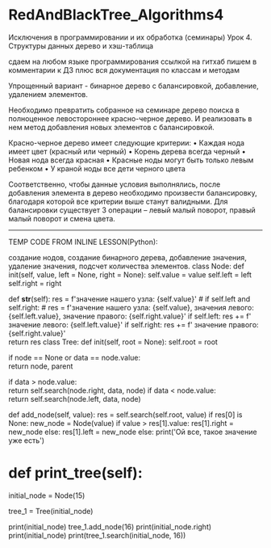 # RedAndBlackTree_Algorithms4

Исключения в программировании и их обработка (семинары)
Урок 4. Структуры данных дерево и хэш-таблица

сдаем на любом языке программирования ссылкой на гитхаб пишем в комментарии к ДЗ
плюс вся документация по классам и методам

Упрощенный вариант - бинарное дерево с балансировкой, добавление, удалением элементов.

Необходимо превратить собранное на семинаре дерево поиска в полноценное левостороннее красно-черное дерево. И реализовать в нем метод добавления новых элементов с балансировкой.

Красно-черное дерево имеет следующие критерии:
• Каждая нода имеет цвет (красный или черный)
• Корень дерева всегда черный
• Новая нода всегда красная
• Красные ноды могут быть только левым ребенком
• У краной ноды все дети черного цвета

Соответственно, чтобы данные условия выполнялись, после добавления элемента в дерево необходимо произвести балансировку, благодаря которой все критерии выше станут валидными. Для балансировки существует 3 операции – левый малый поворот, правый малый поворот и смена цвета.

-------------------------------------------------------------------------------
TEMP CODE FROM INLINE LESSON(Python):

создание нодов, создание бинарного дерева, добавление значения, удаление значения, подсчет количества элементов.
class Node:
def init(self, value, left = None, right = None):
self.value = value
self.left = left
self.right = right

def __str__(self):
    res = f'значение нашего узла: {self.value}'
    # if self.left and self.right:
    #     res = f'значение нашего узла: {self.value}, значения левого: {self.left.value}, значение правого: {self.right.value}' 
    if self.left:
        res +=  f' значение левого: {self.left.value}'
    if self.right:
        res +=  f' значение правого: {self.right.value}'            
    return res
class Tree:
def init(self, root = None):
self.root = root

if node == None or data == node.value:              
    return node, parent        

if data > node.value:             
    return self.search(node.right, data, node)
if data < node.value:            
    return self.search(node.left, data, node)
    

def add_node(self, value):
    res = self.search(self.root, value)
    if res[0] is None:
        new_node = Node(value)
        if value > res[1].value:
            res[1].right = new_node
        else:
            res[1].left = new_node
    else:
        print('Ой все, такое значение уже есть')

# def print_tree(self):
initial_node = Node(15)

tree_1 = Tree(initial_node)

print(initial_node)
tree_1.add_node(16)
print(initial_node.right)
print(initial_node)
print(tree_1.search(initial_node, 16))
